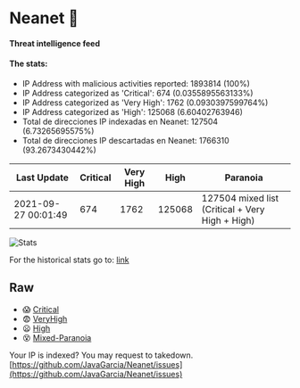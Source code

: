 # Neanet :hocho:
#### Threat intelligence feed
#### The stats:

- IP Address with malicious activities reported: 1893814 (100%)
- IP Address categorized as 'Critical':  674 (0.0355895563133%)
- IP Address categorized as 'Very High':  1762 (0.0930397599764%)
- IP Address categorized as 'High':  125068 (6.60402763946)
- Total de direcciones IP indexadas en Neanet:  127504 (6.73265695575%)
- Total de direcciones IP descartadas en Neanet:  1766310 (93.2673430442%)

| Last Update | Critical | Very High | High | Paranoia |
| --- | --- | --- | --- | --- |
| 2021-09-27 00:01:49 | 674 | 1762 | 125068 | 127504 mixed list (Critical + Very High + High)|

![Stats](https://docs.google.com/spreadsheets/d/e/2PACX-1vSnaNMIXVabIpDJjufMlzH7poXnshF3mgd8Is1g9ytUEzVsP5my4Trn8f-xkoLLQ38xpL3HtmUexLo6/pubchart?oid=501124687&format=image)

For the historical stats go to: [link](/stats.csv)
## Raw
- :scream: [Critical](https://raw.githubusercontent.com/JavaGarcia/Neanet/master/blacklists/neanet_critical.txt)
- :fearful: [VeryHigh](https://raw.githubusercontent.com/JavaGarcia/Neanet/master/blacklists/neanet_veryHigh.txtt)
- :frowning: [High](https://raw.githubusercontent.com/JavaGarcia/Neanet/master/blacklists/neanet_high.txt)
- :dizzy_face: [Mixed-Paranoia](https://raw.githubusercontent.com/JavaGarcia/Neanet/master/blacklists/neanet_all.txt)


Your IP is indexed? You may request to takedown. [https://github.com/JavaGarcia/Neanet/issues](https://github.com/JavaGarcia/Neanet/issues)
























































































































































































































































































































































































































































































































































































































































































































































































































































































































































































































































































































































































































































































































































































































































































































































































































































































































































































































































































































































































































































































































































































































































































































































































































































































































































































































































































































































































































































































































































































































































































































































































































































































































































































































































































































































































































































































































































































































































































































































































































































































































































































































































































































































































































































































































































































































































































































































































































































































































































































































































































































































































































































































































































































































































































































































































































































































































































































































































































































































































































































































































































































































































































































































































































































































































































































































































































































































































































































































































































































































































































































































































































































































































































































































































































































































































































































































































































































































































































































































































































































































































































































































































































































































































































































































































































































































































































































































































































































































































































































































































































































































































































































